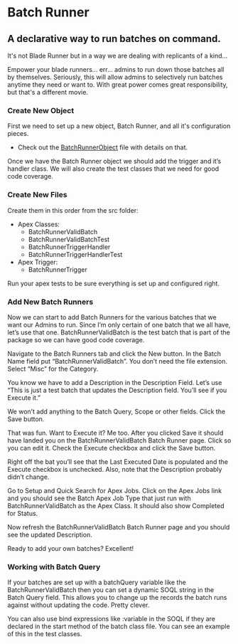 # Batch Runner
## A declarative way to run batches on command.

It's not Blade Runner but in a way we are dealing with replicants of a kind...

Empower your blade runners... err... admins to run down those batches all by themselves.
Seriously, this will allow admins to selectively run batches anytime they need or want to.
With great power comes great responsibility, but that's a different movie.

### Create New Object

First we need to set up a new object, Batch Runner, and all it's configuration pieces.
- Check out the [BatchRunnerObject](../master/BatchRunnerObject.md) file with details on that.

Once we have the Batch Runner object we should add the trigger and it’s handler class. We will also create the test classes that we need for good code coverage.

### Create New Files

Create them in this order from the src folder:
- Apex Classes:
  - BatchRunnerValidBatch
  - BatchRunnerValidBatchTest
  - BatchRunnerTriggerHandler
  - BatchRunnerTriggerHandlerTest
- Apex Trigger:
  - BatchRunnerTrigger

Run your apex tests to be sure everything is set up and configured right.

### Add New Batch Runners

Now we can start to add Batch Runners for the various batches that we want our Admins to run. Since I’m only certain of one batch that we all have, let’s use that one.  BatchRunnerValidBatch is the test batch that is part of the package so we can have good code coverage.

Navigate to the Batch Runners tab and click the New button. In the Batch Name field put “BatchRunnerValidBatch”.  You don’t need the file extension. Select “Misc” for the Category. 

You know we have to add a Description in the Description Field. Let’s use “This is just a test batch that updates the Description field.  You’ll see if you Execute it.”

We won’t add anything to the Batch Query, Scope or other fields. Click the Save button.

That was fun. Want to Execute it?  Me too. After you clicked Save it should have landed you on the BatchRunnerValidBatch Batch Runner page. Click so you can edit it.  Check the Execute checkbox and click the Save button.

Right off the bat you’ll see that the Last Executed Date is populated and the Execute checkbox is unchecked. Also, note that the Description probably didn’t change.

Go to Setup and Quick Search for Apex Jobs.  Click on the Apex Jobs link and you should see the Batch Apex Job Type that just run with BatchRunnerValidBatch as the Apex Class. It should also show Completed for Status.

Now refresh the BatchRunnerValidBatch Batch Runner page and you should see the updated Description.

Ready to add your own batches?  Excellent!

### Working with Batch Query
If your batches are set up with a batchQuery variable like the BatchRunnerValidBatch then you can set a dynamic SOQL string in the Batch Query field. This allows you to change up the records the batch runs against without updating the code. Pretty clever. 

You can also use bind expressions like :variable in the SOQL if they are declared in the start method of the batch class file. You can see an example of this in the test classes.







